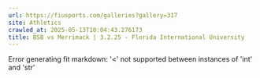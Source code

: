 ```yaml
---
url: https://fiusports.com/galleries?gallery=317
site: Athletics
crawled_at: 2025-05-13T10:04:43.276173
title: BSB vs Merrimack | 3.2.25 - Florida International University
---
```


Error generating fit markdown: '<' not supported between instances of 'int' and 'str'